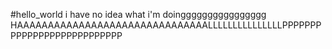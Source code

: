 ﻿#hello_world
i have no idea what i'm doingggggggggggggggg 
HAAAAAAAAAAAAAAAAAAAAAAAAAAAAAAALLLLLLLLLLLLLLLPPPPPPPPPPPPPPPPPPPPPPPPPPP
